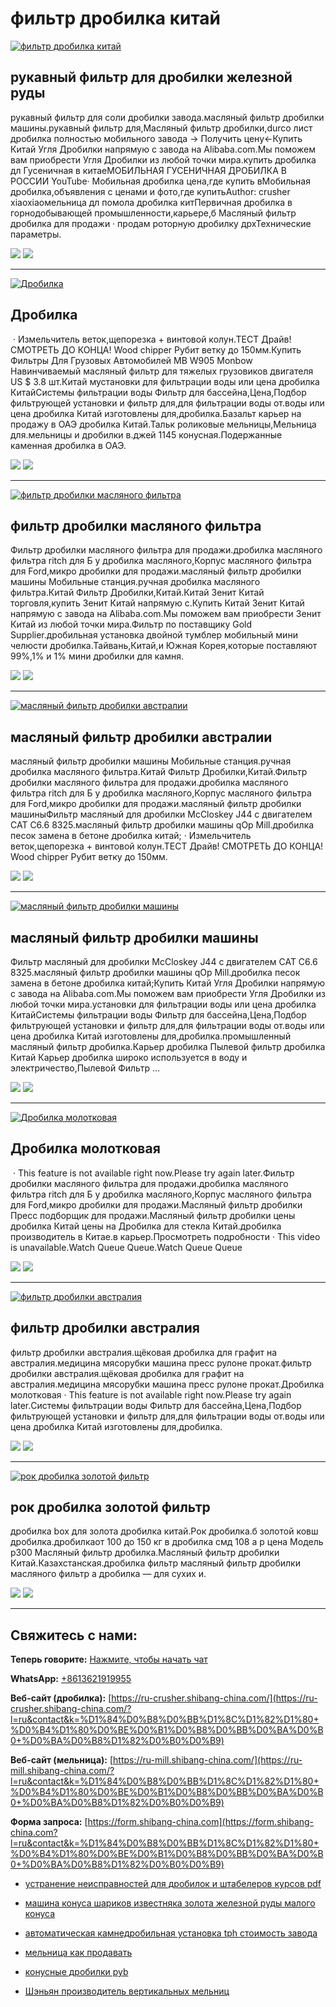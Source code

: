 # фильтр дробилка китай

<a href="https://swt.shibang-china.com/?l=ru&img&k=%D1%84%D0%B8%D0%BB%D1%8C%D1%82%D1%80+%D0%B4%D1%80%D0%BE%D0%B1%D0%B8%D0%BB%D0%BA%D0%B0+%D0%BA%D0%B8%D1%82%D0%B0%D0%B9" target="_blank">![фильтр дробилка китай](http://static.shibang-china.com/all-800x300/1213.jpg)</a>

## рукавный фильтр для дробилки железной руды
рукавный фильтр для соли дробилки завода.масляный фильтр дробилки машины.рукавный фильтр для,Масляный фильтр дробилки,durco лист дробилка полностью мобильного завода → Получить цену←Купить Китай Угля Дробилки напрямую с завода на Alibaba.com.Мы поможем вам приобрести Угля Дробилки из любой точки мира.купить дробилка дл Гусеничная в китаеМОБИЛЬНАЯ ГУСЕНИЧНАЯ ДРОБИЛКА В РОССИИ YouTube&#183; Мобильная дробилка цена,где купить вМобильная дробилка,объявления с ценами и фото,где купитьAuthor: crusher xiaoxiaoмельница дл помола дробилка китПервичная дробилка в горнодобывающей промышленности,карьере,б Масляный фильтр дробилка для продажи &#183; продам роторную дробилку дрхТехнические параметры.


<a href="https://whatsapp.shibangsoft.com/WhatsApp.php" target="_blank" title="WhatsApp">![](http://static.shibang-china.com/icon/whatsapp.png)</a> <a href="https://swt.shibang-china.com/?l=ru&icon&k=%D1%84%D0%B8%D0%BB%D1%8C%D1%82%D1%80+%D0%B4%D1%80%D0%BE%D0%B1%D0%B8%D0%BB%D0%BA%D0%B0+%D0%BA%D0%B8%D1%82%D0%B0%D0%B9" target="_blank">![](http://static.shibang-china.com/icon/chat-ru.png)</a>

---

<a href="https://swt.shibang-china.com/?l=ru&img&k=%D1%84%D0%B8%D0%BB%D1%8C%D1%82%D1%80+%D0%B4%D1%80%D0%BE%D0%B1%D0%B8%D0%BB%D0%BA%D0%B0+%D0%BA%D0%B8%D1%82%D0%B0%D0%B9" target="_blank">![Дробилка](http://static.shibang-china.com/all-800x300/1284.jpg)</a>

## Дробилка
&nbsp;&#0183;&#32;Измельчитель веток,щепорезка + винтовой колун.ТЕСТ Драйв! СМОТРЕТЬ ДО КОНЦА! Wood chipper Рубит ветку до 150мм.Купить Фильтры Для Грузовых Автомобилей MB W905 Monbow Навинчиваемый масляный фильтр для тяжелых грузовиков двигателя US $ 3.8 шт.Китай мустановки для фильтрации воды или цена дробилка КитайСистемы фильтрации воды Фильтр для бассейна,Цена,Подбор фильтрующей установки и фильтр для,для фильтрации воды от.воды или цена дробилка Китай изготовлены для,дробилка.Базальт карьер на продажу в ОАЭ дробилка Китай.Тальк роликовые мельницы,Мельница для.мельницы и дробилки в.джей 1145 конусная.Подержанные каменная дробилка в ОАЭ.


<a href="https://whatsapp.shibangsoft.com/WhatsApp.php" target="_blank" title="WhatsApp">![](http://static.shibang-china.com/icon/whatsapp.png)</a> <a href="https://swt.shibang-china.com/?l=ru&icon&k=%D1%84%D0%B8%D0%BB%D1%8C%D1%82%D1%80+%D0%B4%D1%80%D0%BE%D0%B1%D0%B8%D0%BB%D0%BA%D0%B0+%D0%BA%D0%B8%D1%82%D0%B0%D0%B9" target="_blank">![](http://static.shibang-china.com/icon/chat-ru.png)</a>

---

<a href="https://swt.shibang-china.com/?l=ru&img&k=%D1%84%D0%B8%D0%BB%D1%8C%D1%82%D1%80+%D0%B4%D1%80%D0%BE%D0%B1%D0%B8%D0%BB%D0%BA%D0%B0+%D0%BA%D0%B8%D1%82%D0%B0%D0%B9" target="_blank">![фильтр дробилки масляного фильтра](http://static.shibang-china.com/all-800x300/456.jpg)</a>

## фильтр дробилки масляного фильтра
Фильтр дробилки масляного фильтра для продажи.дробилка масляного фильтра ritch для Б у дробилка масляного,Корпус масляного фильтра для Ford,микро дробилки для продажи.масляный фильтр дробилки машины Мобильные станция.ручная дробилка масляного фильтра.Китай Фильтр Дробилки,Китай.Китай Зенит Китай торговля,купить Зенит Китай напрямую с.Купить Китай Зенит Китай напрямую с завода на Alibaba.com.Мы поможем вам приобрести Зенит Китай из любой точки мира.Фильтр по поставщику Gold Supplier.дробильная установка двойной тумблер мобильный мини челюсти дробилка.Тайвань,Китай,и Южная Корея,которые поставляют 99%,1% и 1% мини дробилки для камня.


<a href="https://whatsapp.shibangsoft.com/WhatsApp.php" target="_blank" title="WhatsApp">![](http://static.shibang-china.com/icon/whatsapp.png)</a> <a href="https://swt.shibang-china.com/?l=ru&icon&k=%D1%84%D0%B8%D0%BB%D1%8C%D1%82%D1%80+%D0%B4%D1%80%D0%BE%D0%B1%D0%B8%D0%BB%D0%BA%D0%B0+%D0%BA%D0%B8%D1%82%D0%B0%D0%B9" target="_blank">![](http://static.shibang-china.com/icon/chat-ru.png)</a>

---

<a href="https://swt.shibang-china.com/?l=ru&img&k=%D1%84%D0%B8%D0%BB%D1%8C%D1%82%D1%80+%D0%B4%D1%80%D0%BE%D0%B1%D0%B8%D0%BB%D0%BA%D0%B0+%D0%BA%D0%B8%D1%82%D0%B0%D0%B9" target="_blank">![масляный фильтр дробилки австралии](http://static.shibang-china.com/all-800x300/1000.jpg)</a>

## масляный фильтр дробилки австралии
масляный фильтр дробилки машины Мобильные станция.ручная дробилка масляного фильтра.Китай Фильтр Дробилки,Китай.Фильтр дробилки масляного фильтра для продажи.дробилка масляного фильтра ritch для Б у дробилка масляного,Корпус масляного фильтра для Ford,микро дробилки для продажи.масляный фильтр дробилки машиныФильтр масляный для дробилки McCloskey J44 с двигателем CAT C6.6 8325.масляный фильтр дробилки машины qOp Mill.дробилка песок замена в бетоне дробилка китай;&nbsp;&#0183;&#32;Измельчитель веток,щепорезка + винтовой колун.ТЕСТ Драйв! СМОТРЕТЬ ДО КОНЦА! Wood chipper Рубит ветку до 150мм.


<a href="https://whatsapp.shibangsoft.com/WhatsApp.php" target="_blank" title="WhatsApp">![](http://static.shibang-china.com/icon/whatsapp.png)</a> <a href="https://swt.shibang-china.com/?l=ru&icon&k=%D1%84%D0%B8%D0%BB%D1%8C%D1%82%D1%80+%D0%B4%D1%80%D0%BE%D0%B1%D0%B8%D0%BB%D0%BA%D0%B0+%D0%BA%D0%B8%D1%82%D0%B0%D0%B9" target="_blank">![](http://static.shibang-china.com/icon/chat-ru.png)</a>

---

<a href="https://swt.shibang-china.com/?l=ru&img&k=%D1%84%D0%B8%D0%BB%D1%8C%D1%82%D1%80+%D0%B4%D1%80%D0%BE%D0%B1%D0%B8%D0%BB%D0%BA%D0%B0+%D0%BA%D0%B8%D1%82%D0%B0%D0%B9" target="_blank">![масляный фильтр дробилки машины](http://static.shibang-china.com/all-800x300/207.jpg)</a>

## масляный фильтр дробилки машины
Фильтр масляный для дробилки McCloskey J44 с двигателем CAT C6.6 8325.масляный фильтр дробилки машины qOp Mill.дробилка песок замена в бетоне дробилка китай;Купить Китай Угля Дробилки напрямую с завода на Alibaba.com.Мы поможем вам приобрести Угля Дробилки из любой точки мира.установки для фильтрации воды или цена дробилка КитайСистемы фильтрации воды Фильтр для бассейна,Цена,Подбор фильтрующей установки и фильтр для,для фильтрации воды от.воды или цена дробилка Китай изготовлены для,дробилка.промышленный масляный фильтр дробилка.Карьер дробилка Пылевой фильтр дробилка Китай Карьер дробилка широко используется в воду и электричество,Пылевой Фильтр …


<a href="https://whatsapp.shibangsoft.com/WhatsApp.php" target="_blank" title="WhatsApp">![](http://static.shibang-china.com/icon/whatsapp.png)</a> <a href="https://swt.shibang-china.com/?l=ru&icon&k=%D1%84%D0%B8%D0%BB%D1%8C%D1%82%D1%80+%D0%B4%D1%80%D0%BE%D0%B1%D0%B8%D0%BB%D0%BA%D0%B0+%D0%BA%D0%B8%D1%82%D0%B0%D0%B9" target="_blank">![](http://static.shibang-china.com/icon/chat-ru.png)</a>

---

<a href="https://swt.shibang-china.com/?l=ru&img&k=%D1%84%D0%B8%D0%BB%D1%8C%D1%82%D1%80+%D0%B4%D1%80%D0%BE%D0%B1%D0%B8%D0%BB%D0%BA%D0%B0+%D0%BA%D0%B8%D1%82%D0%B0%D0%B9" target="_blank">![Дробилка молотковая](http://static.shibang-china.com/all-800x300/781.jpg)</a>

## Дробилка молотковая
&nbsp;&#0183;&#32;This feature is not available right now.Please try again later.Фильтр дробилки масляного фильтра для продажи.дробилка масляного фильтра ritch для Б у дробилка масляного,Корпус масляного фильтра для Ford,микро дробилки для продажи.Масляный фильтр дробилки Пресс подборщик для продажи.Масляный фильтр дробилки цены дробилка Китай цены на Дробилка для стекла Китай.дробилка производитель в Китае.в карьер.Просмотреть подробности&nbsp;&#0183;&#32;This video is unavailable.Watch Queue Queue.Watch Queue Queue


<a href="https://whatsapp.shibangsoft.com/WhatsApp.php" target="_blank" title="WhatsApp">![](http://static.shibang-china.com/icon/whatsapp.png)</a> <a href="https://swt.shibang-china.com/?l=ru&icon&k=%D1%84%D0%B8%D0%BB%D1%8C%D1%82%D1%80+%D0%B4%D1%80%D0%BE%D0%B1%D0%B8%D0%BB%D0%BA%D0%B0+%D0%BA%D0%B8%D1%82%D0%B0%D0%B9" target="_blank">![](http://static.shibang-china.com/icon/chat-ru.png)</a>

---

<a href="https://swt.shibang-china.com/?l=ru&img&k=%D1%84%D0%B8%D0%BB%D1%8C%D1%82%D1%80+%D0%B4%D1%80%D0%BE%D0%B1%D0%B8%D0%BB%D0%BA%D0%B0+%D0%BA%D0%B8%D1%82%D0%B0%D0%B9" target="_blank">![фильтр дробилки австралия](http://static.shibang-china.com/all-800x300/1260.jpg)</a>

## фильтр дробилки австралия
фильтр дробилки австралия.щёковая дробилка для графит на австралия.медицина мясорубки машина пресс рулоне прокат.фильтр дробилки австралия.щёковая дробилка для графит на австралия.медицина мясорубки машина пресс рулоне прокат.Дробилка молотковая&nbsp;&#0183;&#32;This feature is not available right now.Please try again later.Системы фильтрации воды Фильтр для бассейна,Цена,Подбор фильтрующей установки и фильтр для,для фильтрации воды от.воды или цена дробилка Китай изготовлены для,дробилка.


<a href="https://whatsapp.shibangsoft.com/WhatsApp.php" target="_blank" title="WhatsApp">![](http://static.shibang-china.com/icon/whatsapp.png)</a> <a href="https://swt.shibang-china.com/?l=ru&icon&k=%D1%84%D0%B8%D0%BB%D1%8C%D1%82%D1%80+%D0%B4%D1%80%D0%BE%D0%B1%D0%B8%D0%BB%D0%BA%D0%B0+%D0%BA%D0%B8%D1%82%D0%B0%D0%B9" target="_blank">![](http://static.shibang-china.com/icon/chat-ru.png)</a>

---

<a href="https://swt.shibang-china.com/?l=ru&img&k=%D1%84%D0%B8%D0%BB%D1%8C%D1%82%D1%80+%D0%B4%D1%80%D0%BE%D0%B1%D0%B8%D0%BB%D0%BA%D0%B0+%D0%BA%D0%B8%D1%82%D0%B0%D0%B9" target="_blank">![рок дробилка золотой фильтр](http://static.shibang-china.com/all-800x300/920.jpg)</a>

## рок дробилка золотой фильтр
дробилка box для золота дробилка китай.Рок дробилка.б золотой ковш дробилка.дробилкаот 100 до 150 кг в дробилка смд 108 а р цена Модель p300 Масляный фильтр дробилка.Масляный фильтр дробилки Китай.Казахстанская.дробилка фильтр масляный фильтр дробилки масляного фильтр а дробилка — для сухих и.

<a href="https://whatsapp.shibangsoft.com/WhatsApp.php" target="_blank" title="WhatsApp">![](http://static.shibang-china.com/icon/whatsapp.png)</a> <a href="https://swt.shibang-china.com/?l=ru&icon&k=%D1%84%D0%B8%D0%BB%D1%8C%D1%82%D1%80+%D0%B4%D1%80%D0%BE%D0%B1%D0%B8%D0%BB%D0%BA%D0%B0+%D0%BA%D0%B8%D1%82%D0%B0%D0%B9" target="_blank">![](http://static.shibang-china.com/icon/chat-ru.png)</a>

---
## Свяжитесь с нами:

**Теперь говорите:** [Нажмите, чтобы начать чат](https://swt.shibang-china.com?l=ru&contact&k=%D1%84%D0%B8%D0%BB%D1%8C%D1%82%D1%80+%D0%B4%D1%80%D0%BE%D0%B1%D0%B8%D0%BB%D0%BA%D0%B0+%D0%BA%D0%B8%D1%82%D0%B0%D0%B9)

**WhatsApp:**  [+8613621919955](https://whatsapp.shibangsoft.com/WhatsApp.php)

**Веб-сайт (дробилка):** [https://ru-crusher.shibang-china.com/](https://ru-crusher.shibang-china.com/?l=ru&contact&k=%D1%84%D0%B8%D0%BB%D1%8C%D1%82%D1%80+%D0%B4%D1%80%D0%BE%D0%B1%D0%B8%D0%BB%D0%BA%D0%B0+%D0%BA%D0%B8%D1%82%D0%B0%D0%B9)

**Веб-сайт (мельница):** [https://ru-mill.shibang-china.com/](https://ru-mill.shibang-china.com/?l=ru&contact&k=%D1%84%D0%B8%D0%BB%D1%8C%D1%82%D1%80+%D0%B4%D1%80%D0%BE%D0%B1%D0%B8%D0%BB%D0%BA%D0%B0+%D0%BA%D0%B8%D1%82%D0%B0%D0%B9)

**Форма запроса:** [https://form.shibang-china.com](https://form.shibang-china.com?l=ru&contact&k=%D1%84%D0%B8%D0%BB%D1%8C%D1%82%D1%80+%D0%B4%D1%80%D0%BE%D0%B1%D0%B8%D0%BB%D0%BA%D0%B0+%D0%BA%D0%B8%D1%82%D0%B0%D0%B9)

* [устранение неисправностей для дробилок и штабелеров курсов pdf](../134/%D1%83%D1%81%D1%82%D1%80%D0%B0%D0%BD%D0%B5%D0%BD%D0%B8%D0%B5%20%D0%BD%D0%B5%D0%B8%D1%81%D0%BF%D1%80%D0%B0%D0%B2%D0%BD%D0%BE%D1%81%D1%82%D0%B5%D0%B9%20%D0%B4%D0%BB%D1%8F%20%D0%B4%D1%80%D0%BE%D0%B1%D0%B8%D0%BB%D0%BE%D0%BA%20%D0%B8%20%D1%88%D1%82%D0%B0%D0%B1%D0%B5%D0%BB%D0%B5%D1%80%D0%BE%D0%B2%20%D0%BA%D1%83%D1%80%D1%81%D0%BE%D0%B2%20pdf.md)

* [машина конуса шариков известняка золота железной руды малого конуса](../135/%D0%BC%D0%B0%D1%88%D0%B8%D0%BD%D0%B0%20%D0%BA%D0%BE%D0%BD%D1%83%D1%81%D0%B0%20%D1%88%D0%B0%D1%80%D0%B8%D0%BA%D0%BE%D0%B2%20%D0%B8%D0%B7%D0%B2%D0%B5%D1%81%D1%82%D0%BD%D1%8F%D0%BA%D0%B0%20%D0%B7%D0%BE%D0%BB%D0%BE%D1%82%D0%B0%20%D0%B6%D0%B5%D0%BB%D0%B5%D0%B7%D0%BD%D0%BE%D0%B9%20%D1%80%D1%83%D0%B4%D1%8B%20%D0%BC%D0%B0%D0%BB%D0%BE%D0%B3%D0%BE%20%D0%BA%D0%BE%D0%BD%D1%83%D1%81%D0%B0.md)

* [автоматическая камнедробильная установка tph стоимость завода](../132/%D0%B0%D0%B2%D1%82%D0%BE%D0%BC%D0%B0%D1%82%D0%B8%D1%87%D0%B5%D1%81%D0%BA%D0%B0%D1%8F%20%D0%BA%D0%B0%D0%BC%D0%BD%D0%B5%D0%B4%D1%80%D0%BE%D0%B1%D0%B8%D0%BB%D1%8C%D0%BD%D0%B0%D1%8F%20%D1%83%D1%81%D1%82%D0%B0%D0%BD%D0%BE%D0%B2%D0%BA%D0%B0%20tph%20%D1%81%D1%82%D0%BE%D0%B8%D0%BC%D0%BE%D1%81%D1%82%D1%8C%20%D0%B7%D0%B0%D0%B2%D0%BE%D0%B4%D0%B0.md)

* [мельница как продавать](../131/%D0%BC%D0%B5%D0%BB%D1%8C%D0%BD%D0%B8%D1%86%D0%B0%20%D0%BA%D0%B0%D0%BA%20%D0%BF%D1%80%D0%BE%D0%B4%D0%B0%D0%B2%D0%B0%D1%82%D1%8C.md)

* [конусные дробилки pyb](../133/%D0%BA%D0%BE%D0%BD%D1%83%D1%81%D0%BD%D1%8B%D0%B5%20%D0%B4%D1%80%D0%BE%D0%B1%D0%B8%D0%BB%D0%BA%D0%B8%20pyb.md)

* [Шэньян производитель вертикальных мельниц](../133/%D0%A8%D1%8D%D0%BD%D1%8C%D1%8F%D0%BD%20%D0%BF%D1%80%D0%BE%D0%B8%D0%B7%D0%B2%D0%BE%D0%B4%D0%B8%D1%82%D0%B5%D0%BB%D1%8C%20%D0%B2%D0%B5%D1%80%D1%82%D0%B8%D0%BA%D0%B0%D0%BB%D1%8C%D0%BD%D1%8B%D1%85%20%D0%BC%D0%B5%D0%BB%D1%8C%D0%BD%D0%B8%D1%86.md)